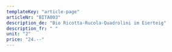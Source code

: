 ```yaml
---
templateKey: "article-page"
articleNr: "BITA003"
description_de: "Bio Ricotta-Rucola-Quadrolini im Eierteig"
description_fr: " "
unit: "2"
price: "24.--"
---
```

